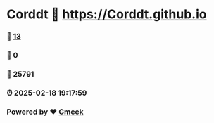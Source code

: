 # Corddt :link: https://Corddt.github.io 
### :page_facing_up: [13](https://Corddt.github.io/tag.html) 
### :speech_balloon: 0 
### :hibiscus: 25791 
### :alarm_clock: 2025-02-18 19:17:59 
### Powered by :heart: [Gmeek](https://github.com/Meekdai/Gmeek)
